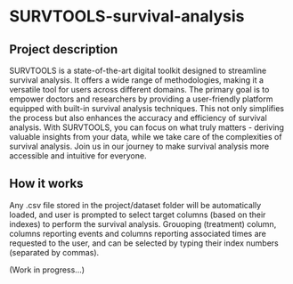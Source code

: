 # SURVTOOLS-survival-analysis

## Project description
SURVTOOLS is a state-of-the-art digital toolkit designed to streamline survival analysis. It offers a wide range of methodologies, making it a versatile tool for users across different domains. The primary goal is to empower doctors and researchers by providing a user-friendly platform equipped with built-in survival analysis techniques. This not only simplifies the process but also enhances the accuracy and efficiency of survival analysis. With SURVTOOLS, you can focus on what truly matters - deriving valuable insights from your data, while we take care of the complexities of survival analysis. Join us in our journey to make survival analysis more accessible and intuitive for everyone.

## How it works
Any .csv file stored in the project/dataset folder will be automatically loaded, and user is prompted to select target columns (based on their indexes) to perform the survival analysis. Grouoping (treatment) column, columns reporting events and columns reporting associated times are requested to the user, and can be selected by typing their index numbers (separated by commas).

(Work in progress...)

